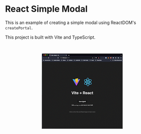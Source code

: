 # React Simple Modal

This is an example of creating a simple modal using ReactDOM's `createPortal`.

This project is built with Vite and TypeScript.

<br />

<p align="center">
    <img src='/example/example.gif' alt='Example.gif'>
</p>
